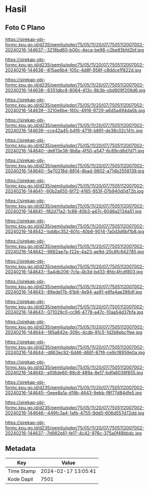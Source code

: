 # Hasil

## Foto C Plano

https://sirekap-obj-formc.kpu.go.id/d235/pemilu/pdpr/75/05/11/20/07/7505112007002-20240216-144637--3218bd60-b00c-4eca-be98-c2be83bfd2bf.jpg

https://sirekap-obj-formc.kpu.go.id/d235/pemilu/pdpr/75/05/11/20/07/7505112007002-20240216-144638--815ae6b4-105c-4d8f-958f-c8ddce1f822d.jpg

https://sirekap-obj-formc.kpu.go.id/d235/pemilu/pdpr/75/05/11/20/07/7505112007002-20240216-144638--8351dbc8-8064-413c-8b3b-cbd909f209d6.jpg

https://sirekap-obj-formc.kpu.go.id/d235/pemilu/pdpr/75/05/11/20/07/7505112007002-20240216-144639--3210e6be-160c-4916-9729-a6d5a494da0b.jpg

https://sirekap-obj-formc.kpu.go.id/d235/pemilu/pdpr/75/05/11/20/07/7505112007002-20240216-144639--cce42a45-b4f6-4719-b891-de38c02c141c.jpg

https://sirekap-obj-formc.kpu.go.id/d235/pemilu/pdpr/75/05/11/20/07/7505112007002-20240216-144640--de613e38-9b8a-4f50-a547-6c89cd8d7d71.jpg

https://sirekap-obj-formc.kpu.go.id/d235/pemilu/pdpr/75/05/11/20/07/7505112007002-20240216-144640--5e70218d-8814-4bad-9802-a714b2558139.jpg

https://sirekap-obj-formc.kpu.go.id/d235/pemilu/pdpr/75/05/11/20/07/7505112007002-20240216-144641--60b2a655-6f72-4165-953f-07b940d0d72b.jpg

https://sirekap-obj-formc.kpu.go.id/d235/pemilu/pdpr/75/05/11/20/07/7505112007002-20240216-144641--f82d71a2-1c88-40b3-a47c-6046a2134a51.jpg

https://sirekap-obj-formc.kpu.go.id/d235/pemilu/pdpr/75/05/11/20/07/7505112007002-20240216-144642--bddbc352-601c-40b6-9014-7a0d3d6bf1b8.jpg

https://sirekap-obj-formc.kpu.go.id/d235/pemilu/pdpr/75/05/11/20/07/7505112007002-20240216-144642--9882ae7a-f22e-4a23-ae9d-20c8fc642785.jpg

https://sirekap-obj-formc.kpu.go.id/d235/pemilu/pdpr/75/05/11/20/07/7505112007002-20240216-144643--5a4db206-7cfa-4b3d-bd33-8fdc4fcdf803.jpg

https://sirekap-obj-formc.kpu.go.id/d235/pemilu/pdpr/75/05/11/20/07/7505112007002-20240216-144643--89edef7b-61b6-4e94-aa91-e6fa4ae286df.jpg

https://sirekap-obj-formc.kpu.go.id/d235/pemilu/pdpr/75/05/11/20/07/7505112007002-20240216-144643--071029c0-cc96-4778-a47c-10aa54d37bfa.jpg

https://sirekap-obj-formc.kpu.go.id/d235/pemilu/pdpr/75/05/11/20/07/7505112007002-20240216-144644--185a842e-309c-4cdb-91c5-1d2b6ebc1fee.jpg

https://sirekap-obj-formc.kpu.go.id/d235/pemilu/pdpr/75/05/11/20/07/7505112007002-20240216-144644--d863ec92-6d46-4681-87f6-ce9cf8959e0a.jpg

https://sirekap-obj-formc.kpu.go.id/d235/pemilu/pdpr/75/05/11/20/07/7505112007002-20240216-144645--a106de60-88c8-489a-8e17-bdfa6038f855.jpg

https://sirekap-obj-formc.kpu.go.id/d235/pemilu/pdpr/75/05/11/20/07/7505112007002-20240216-144645--0eee8a1a-d19b-4643-9ebb-f8f77d84dfe5.jpg

https://sirekap-obj-formc.kpu.go.id/d235/pemilu/pdpr/75/05/11/20/07/7505112007002-20240216-144646--449fc3a4-1afb-4755-9dd0-606d557d72dd.jpg

https://sirekap-obj-formc.kpu.go.id/d235/pemilu/pdpr/75/05/11/20/07/7505112007002-20240216-144637--7d982e61-fe17-4c42-976c-375a0f48bbdc.jpg


## Metadata

| Key        | Value               |
| ---------- | ------------------- |
| Time Stamp | 2024-02-17 13:05:41 |
| Kode Dapil | 7501                |




